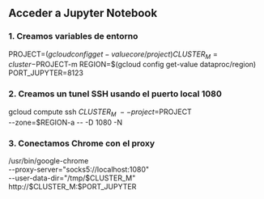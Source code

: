 ## Acceder a Jupyter Notebook

### 1. Creamos variables de entorno
PROJECT=$(gcloud config get-value core/project)
CLUSTER_M=cluster-$PROJECT-m
REGION=$(gcloud config get-value dataproc/region)
PORT_JUPYTER=8123

### 2. Creamos un tunel SSH usando el puerto local 1080
gcloud compute ssh $CLUSTER_M \
  --project=$PROJECT \
  --zone=$REGION-a -- -D 1080 -N

### 3. Conectamos Chrome con el proxy
/usr/bin/google-chrome \
  --proxy-server="socks5://localhost:1080" \
  --user-data-dir="/tmp/$CLUSTER_M" http://$CLUSTER_M:$PORT_JUPYTER
